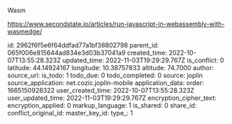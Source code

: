 Wasm

https://www.secondstate.io/articles/run-javascript-in-webassembly-with-wasmedge/



id: 2962f6f5e6f64ddfad77a1bf38802798
parent_id: 065f006e815644ad834e3d03b37041a9
created_time: 2022-10-07T13:55:28.323Z
updated_time: 2022-11-03T19:29:29.767Z
is_conflict: 0
latitude: 44.14924167
longitude: 10.38757833
altitude: 74.7000
author: 
source_url: 
is_todo: 1
todo_due: 0
todo_completed: 0
source: joplin
source_application: net.cozic.joplin-mobile
application_data: 
order: 1665150928322
user_created_time: 2022-10-07T13:55:28.323Z
user_updated_time: 2022-11-03T19:29:29.767Z
encryption_cipher_text: 
encryption_applied: 0
markup_language: 1
is_shared: 0
share_id: 
conflict_original_id: 
master_key_id: 
type_: 1